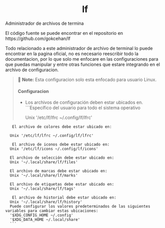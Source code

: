 #  <center>lf </center>
<p>Administrador de archivos de termina</p>
<p>El código fuente se puede encontrar en el repositorio en https://github.com/gokcehan/lf</p>

<P> Todo relacionado a este administrador de archivo de terminal lo puede encontrar en la pagina oficial, no es necesario reescribir todo la documentacion, por lo que solo me enfocare en las configuraciones para que puedas manipular y entre otras funciones que estare integrando en el archivo de configuracion.</P>

> :memo: **Note:** Esta configuracion solo esta enfocado para usuario Linux.
> #### Configuracion 
>
> - Los archivos de configuración deben estar ubicados en.
    ```Específico del usuario para todo el sistema operativo</p>
       Unix '/etc/lf/lfrc ~/.config/lf/lfrc'

       El archivo de colores debe estar ubicado en:
      
      Unix '/etc/lf/lfrc ~/.config/lf/lfrc'

       El archivo de iconos debe estar ubicado en:
      Unix '/etc/lf/icons ~/.config/lf/icons'

      El archivo de selección debe estar ubicado en:
      Unix '~/.local/share/lf/files'

      El archivo de marcas debe estar ubicado en:
      Unix '~/.local/share/lf/marks'

      El archivo de etiquetas debe estar ubicado en:
      Unix '~/.local/share/lf/tags'

       El archivo de historial debe estar ubicado en:
      Unix '~/.local/share/lf/history' 
      Puede configurar los valores predeterminados de las siguientes variables para cambiar estas ubicaciones:
      '$XDG_CONFIG_HOME ~/.config'
      '$XDG_DATA_HOME ~/.local/share'
      ```